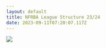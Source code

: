 ```yaml
---
layout: default
title: NFRBA League Structure 23/24
date: 2023-09-11T07:20:07.117Z
---
```

![](/images/uploads/divisions2324v6.jpg)